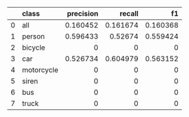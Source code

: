 |    | class      |   precision |   recall |       f1 |
|---:|:-----------|------------:|---------:|---------:|
|  0 | all        |    0.160452 | 0.161674 | 0.160368 |
|  1 | person     |    0.596433 | 0.52674  | 0.559424 |
|  2 | bicycle    |    0        | 0        | 0        |
|  3 | car        |    0.526734 | 0.604979 | 0.563152 |
|  4 | motorcycle |    0        | 0        | 0        |
|  5 | siren      |    0        | 0        | 0        |
|  6 | bus        |    0        | 0        | 0        |
|  7 | truck      |    0        | 0        | 0        |
